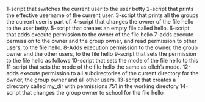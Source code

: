 1-script that switches the current user to the user betty
2-script that prints the effective username of the current user.
3-script that prints all the groups the current user is part of.
4-script that changes the owner of the file hello to the user betty.
5-script that creates an empty file called hello.
6-script that adds execute permission to the owner of the file hello
7-adds execute permission to the owner and the group owner, and read permission to other users, to the file hello.
8-Adds execution permission to the owner, the group owner and the other users, to the file hello
9-script that sets the permission to the file hello as follows
10-script that sets the mode of the file hello to this
11-script that sets the mode of the file hello the same as olleh’s mode.
12-adds execute permission to all subdirectories of the current directory
for the owner, the group owner and all other users.
13-script that creates a directory called my_dir with permissions 751 in the working directory
14-script that changes the group owner to school for the file hello
